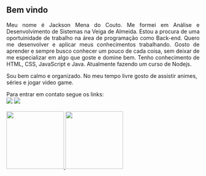 <h2>Bem vindo</h2>

<p align="justify">Meu nome é Jackson Mena do Couto. Me formei em Análise e Desenvolvimento de Sistemas na Veiga de Almeida. Estou a procura de uma oportuinidade de trabalho na área de programação como Back-end. Quero me desenvolver e aplicar meus conhecimentos trabalhando. Gosto de aprender e sempre busco conhecer um pouco de cada coisa, sem deixar de me especializar em algo que goste e domine bem. Tenho conhecimento de HTML, CSS, JavaScript e Java. Atualmente fazendo um curso de Nodejs.</p> 

Sou bem calmo e organizado. No meu tempo livre gosto de assistir animes, séries e jogar video game. 

<div> 
  Para entrar em contato segue os links:<br>
  <a href = "mailto:contatomena.jack72@gmail.com"><img src="https://img.shields.io/badge/-Gmail-%23333?style=for-the-badge&logo=gmail&logoColor=white" target="_blank"></a>
  <a href="https://www.linkedin.com/in/jackson-mena-do-couto" target="_blank"><img src="https://img.shields.io/badge/-LinkedIn-%230077B5?style=for-the-badge&logo=linkedin&logoColor=white" target="_blank"></a>
</div>
<br>
<div>
  <a href="https://github.com/jackmena">
  <img height="150em" src="https://github-readme-stats.vercel.app/api?username=jackmena&show_icons=true&theme=merko&include_all_commits=true&count_private=true"/>
  <img height="150em" src="https://github-readme-stats.vercel.app/api/top-langs/?username=jackmena&layout=compact&langs_count=7&theme=merko"/>
</div>
